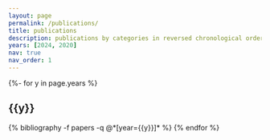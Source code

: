 ```yaml
---
layout: page
permalink: /publications/
title: publications
description: publications by categories in reversed chronological order. generated by jekyll-scholar.
years: [2024, 2020]
nav: true
nav_order: 1
---
```

<!-- _pages/publications.md -->
<div class="publications">

{%- for y in page.years %}
  <h2 class="year">{{y}}</h2>
  {% bibliography -f papers -q @*[year={{y}}]* %}
{% endfor %}

</div>
